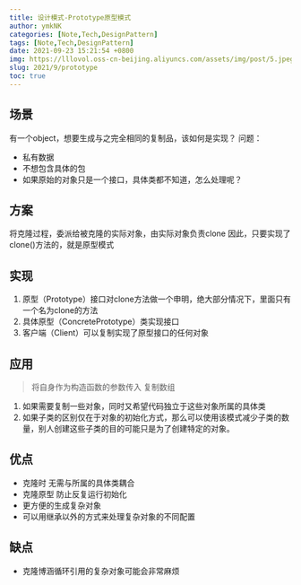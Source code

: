 ```yaml
---
title: 设计模式-Prototype原型模式
author: ymkNK
categories: [Note,Tech,DesignPattern]
tags: [Note,Tech,DesignPattern]
date: 2021-09-23 15:21:54 +0800
img: https://lllovol.oss-cn-beijing.aliyuncs.com/assets/img/post/5.jpeg
slug: 2021/9/prototype
toc: true
---
```

## 场景
有一个object，想要生成与之完全相同的复制品，该如何是实现？
问题：
- 私有数据
- 不想包含具体的包
- 如果原始的对象只是一个接口，具体类都不知道，怎么处理呢？

## 方案
将克隆过程，委派给被克隆的实际对象，由实际对象负责clone
因此，只要实现了clone()方法的，就是原型模式

## 实现
1. 原型（Prototype）接口对clone方法做一个申明，绝大部分情况下，里面只有一个名为clone的方法
2. 具体原型（ConcretePrototype）类实现接口
3. 客户端（Client）可以复制实现了原型接口的任何对象

## 应用
> 将自身作为构造函数的参数传入
> 复制数组

1. 如果需要复制一些对象，同时又希望代码独立于这些对象所属的具体类
2. 如果子类的区别仅在于对象的初始化方式，那么可以使用该模式减少子类的数量，别人创建这些子类的目的可能只是为了创建特定的对象。


## 优点
- 克隆时 无需与所属的具体类耦合
- 克隆原型 防止反复运行初始化
- 更方便的生成复杂对象
- 可以用继承以外的方式来处理复杂对象的不同配置

## 缺点
- 克隆博涵循环引用的复杂对象可能会非常麻烦
